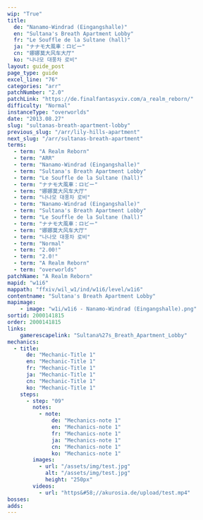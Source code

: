 ```yaml
---
wip: "True"
title:
  de: "Nanamo-Windrad (Eingangshalle)"
  en: "Sultana's Breath Apartment Lobby"
  fr: "Le Souffle de la Sultane (hall)"
  ja: "ナナモ大風車：ロビー"
  cn: "娜娜莫大风车大厅"
  ko: "나나모 대풍차 로비"
layout: guide_post
page_type: guide
excel_line: "76"
categories: "arr"
patchNumber: "2.0"
patchLink: "https://de.finalfantasyxiv.com/a_realm_reborn/"
difficulty: "Normal"
instanceType: "overworlds"
date: "2013.08.27"
slug: "sultanas-breath-apartment-lobby"
previous_slug: "/arr/lily-hills-apartment"
next_slug: "/arr/sultanas-breath-apartment"
terms:
  - term: "A Realm Reborn"
  - term: "ARR"
  - term: "Nanamo-Windrad (Eingangshalle)"
  - term: "Sultana's Breath Apartment Lobby"
  - term: "Le Souffle de la Sultane (hall)"
  - term: "ナナモ大風車：ロビー"
  - term: "娜娜莫大风车大厅"
  - term: "나나모 대풍차 로비"
  - term: "Nanamo-Windrad (Eingangshalle)"
  - term: "Sultana's Breath Apartment Lobby"
  - term: "Le Souffle de la Sultane (hall)"
  - term: "ナナモ大風車：ロビー"
  - term: "娜娜莫大风车大厅"
  - term: "나나모 대풍차 로비"
  - term: "Normal"
  - term: "2.00!"
  - term: "2.0!"
  - term: "A Realm Reborn"
  - term: "overworlds"
patchName: "A Realm Reborn"
mapid: "w1i6"
mappath: "ffxiv/wil_w1/ind/w1i6/level/w1i6"
contentname: "Sultana's Breath Apartment Lobby"
mapimage:
    - image: "w1i/w1i6 - Nanamo-Windrad (Eingangshalle).png"
sortid: 2000141815
order: 2000141815
links:
    gamerescapelink: "Sultana%27s_Breath_Apartment_Lobby"
mechanics:
  - title:
      de: "Mechanic-Title 1"
      en: "Mechanic-Title 1"
      fr: "Mechanic-Title 1"
      ja: "Mechanic-Title 1"
      cn: "Mechanic-Title 1"
      ko: "Mechanic-Title 1"
    steps:
      - step: "09"
        notes:
          - note:
              de: "Mechanics-note 1"
              en: "Mechanics-note 1"
              fr: "Mechanics-note 1"
              ja: "Mechanics-note 1"
              cn: "Mechanics-note 1"
              ko: "Mechanics-note 1"
        images:
          - url: "/assets/img/test.jpg"
            alt: "/assets/img/test.jpg"
            height: "250px"
        videos:
          - url: "https&#58;//akurosia.de/upload/test.mp4"
bosses:
adds:
---
```

